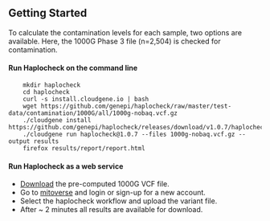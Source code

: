 
## Getting Started

To calculate the contamination levels for each sample, two options are available. Here, the 1000G Phase 3 file (n=2,504) is checked for contamination. 


#### Run Haplocheck on the command line 

        mkdir haplocheck 
        cd haplocheck
        curl -s install.cloudgene.io | bash
        wget https://github.com/genepi/haplocheck/raw/master/test-data/contamination/1000G/all/1000g-nobaq.vcf.gz
        ./cloudgene install https://github.com/genepi/haplocheck/releases/download/v1.0.7/haplocheck.zip
        ./cloudgene run haplocheck@1.0.7 --files 1000g-nobaq.vcf.gz --output results
        firefox results/report/report.html
        
#### Run Haplocheck as a web service

- [Download](https://github.com/genepi/haplocheck/raw/master/test-data/contamination/1000G/all/1000g-nobaq.vcf.gz) the pre-computed 1000G VCF file.  
- Go to [mitoverse](https://mitoverse.i-med.ac.at) and login or sign-up for a new account.
- Select the haplocheck workflow and upload the variant file.
- After ~ 2 minutes all results are available for download. 